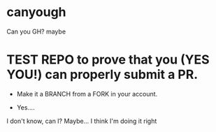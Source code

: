 # canyough
Can you GH?
maybe
# TEST REPO to prove that you (YES YOU!) can properly submit a PR.

* Make it a BRANCH from a FORK in your account.

* Yes....
  
I don't know, can I? Maybe... I think I'm doing it right 
